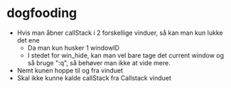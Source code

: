 # dogfooding

- Hvis man åbner callStack i 2 forskellige vinduer, så kan man kun lukke det ene
  - Da man kun husker 1 windowID
  - I stedet for win_hide, kan man vel bare tage det current window og så bruge ":q", så behøver man ikke at vide mere.
- Nemt kunen hoppe til og fra vinduet
- Skal ikke kunne kalde callStack fra Callstack vinduet

